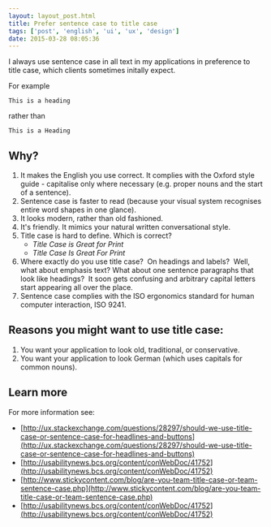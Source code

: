 ```yaml
---
layout: layout_post.html
title: Prefer sentence case to title case
tags: ['post', 'english', 'ui', 'ux', 'design']
date: 2015-03-28 08:05:36
---
```


I always use sentence case in all text in my applications in preference to title case, which clients sometimes initally expect.

For example

`This is a heading`

rather than

`This is a Heading`

## Why?
1.  It makes the English you use correct. It complies with the Oxford style guide - capitalise only where necessary (e.g. proper nouns and the start of a sentence).
2.  Sentence case is faster to read (because your visual system recognises entire word shapes in one glance).
3.  It looks modern, rather than old fashioned.
4.  It's friendly. It mimics your natural written conversational style.
5.  Title case is hard to define. Which is correct?
    *   _Title Case is Great for Print_
    *   _Title Case Is Great For Print_
6.  Where exactly do you use title case?  On headings and labels?  Well, what about emphasis text? What about one sentence paragraphs that look like headings?  It soon gets confusing and arbitrary capital letters start appearing all over the place.
7.  Sentence case complies with the ISO ergonomics standard for human computer interaction, ISO 9241.

## Reasons you might want to use title case:

1.  You want your application to look old, traditional, or conservative.
2.  You want your application to look German (which uses capitals for common nouns).

## Learn more
For more information see:

- [http://ux.stackexchange.com/questions/28297/should-we-use-title-case-or-sentence-case-for-headlines-and-buttons](http://ux.stackexchange.com/questions/28297/should-we-use-title-case-or-sentence-case-for-headlines-and-buttons)
- [http://usabilitynews.bcs.org/content/conWebDoc/41752](http://usabilitynews.bcs.org/content/conWebDoc/41752)
- [http://www.stickycontent.com/blog/are-you-team-title-case-or-team-sentence-case.php](http://www.stickycontent.com/blog/are-you-team-title-case-or-team-sentence-case.php)
- [http://usabilitynews.bcs.org/content/conWebDoc/41752](http://usabilitynews.bcs.org/content/conWebDoc/41752)
